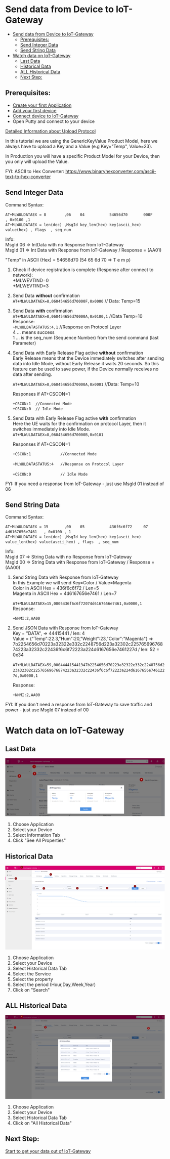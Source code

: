 # Send data from Device to IoT-Gateway
- [Send data from Device to IoT-Gateway](#send-data-from-device-to-iot-gateway)
  - [Prerequisites:](#prerequisites)
  - [Send Integer Data](#send-integer-data)
  - [Send String Data](#send-string-data)
- [Watch data on IoT-Gateway](#watch-data-on-iot-gateway)
  - [Last Data](#last-data)
  - [Historical Data](#historical-data)
  - [ALL Historical Data](#all-historical-data)
  - [Next Step:](#next-step)

## Prerequisites:  
* [Create your first Application](../01&#32;Create&#32;first&#32;Application.md)
* [Add your first device](../02&#32;Add&#32;first&#32;Device.md)
* [Connect device to IoT-Gateway](03_Connect_device_to_IoT-Gateway.md)
* Open Putty and connect to your device

[Detailed Information about Upload Protocol](GenericKeyValue_LWM2M.md)

In this tutorial we are using the GenericKeyValue Product Model, here we always have to upload a Key and a Value (e.g Key="Temp", Value=23).

In Production you will have a specific Product Model for your Device, then you only will upload the Value. 

FYI: ASCII to Hex Converter: https://www.binaryhexconverter.com/ascii-text-to-hex-converter
 

## Send Integer Data

Command Syntax:
```
AT+MLWULDATAEX = 8        ,06    04           54656d70       000F       , 0x0100 ,1  
AT+MLWULDATAEX = len(dec) ,MsgId key_len(hex) key(ascii_hex) value(hex) , flags  , seq_num
```
Info:  
MsgId 06 => IntData with no Response from IoT-Gateway  
MsgId 01 => Int Data with Response from IoT-Gateway / Response = (AA01)

"Temp" in ASCII (Hex) = 54656d70  (54 65 6d 70 => T e m p)    

1. Check if device registration is complete (Response after connect to network):  
     +MLWEVTIND=0  
     +MLWEVTIND=3  
2. Send Data **without** confirmation  
    `AT+MLWULDATAEX=8,060454656d70000F,0x0000`     // Data: Temp=15
3. Send Data **with** confirmation  
    `AT+MLWULDATAEX=8,060454656d70000A,0x0100,1`   //Data Temp=10  
    Response:  
    `+MLWULDATASTATUS:4,1`  //Response on Protocol Layer  
    4 ... means success  
    1 ... is the seq_num (Sequence Number) from the send command (last Parameter)

4. Send Data with Early Release Flag active **without** confirmation  
   Early Release means that the Device immediately switches after sending data into Idle Mode, without Early Release it waits 20 seconds. 
   So this feature can be used to save power, if the Device normally receives no data after sending.

   `AT+MLWULDATAEX=8,060454656d70000A,0x0001`      //Data: Temp=10  
    
   Responses if AT+CSCON=1
   ```
   +CSCON:1  //Connected Mode
   +CSCON:0  // Idle Mode
   ```

5. Send Data with Early Release Flag active **with** confirmation  
   Here the UE waits for the confirmation on protocol Layer, then it
   switches immediately into Idle Mode. 
   `AT+MLWULDATAEX=8,060454656d70000B,0x0101`
    
   Responses if AT+CSCON=1
   ```
   +CSCON:1             //Connected Mode

   +MLWULDATASTATUS:4   //Response on Protocol Layer
   
   +CSCON:0             // Idle Mode
   ``` 

FYI: If you need a response from IoT-Gateway - just use MsgId 01 instead of 06

## Send String Data

Command Syntax:
```
AT+MLWULDATAEX = 15       ,00    05           436f6c6f72     07             4d6167656e7461   , 0x0100 , 1
AT+MLWULDATAEX = len(dec) ,MsgId key_len(hex) key(ascii_hex) value_len(hex) value(ascii_hex) , flags  , seq_num
```
Info:  
MsgId 07 => String Data with no Response from IoT-Gateway  
MsgId 00 => String Data with Response from IoT-Gateway / Response = (AA00)

1. Send String Data with Response from IoT-Gateway  
   In this Example we will send Key=Color / Value=Magenta     
   Color in ASCII Hex = 436f6c6f72  / Len=5  
   Magenta in ASCII Hex = 4d6167656e7461 / Len=7  
   
   `AT+MLWULDATAEX=15,0005436f6c6f72074d6167656e7461,0x0000,1`  
   Response:
   ```
   +NNMI:2,AA00 
   ```



2. Send JSON Data with Response from IoT-Gateway  
   Key = "DATA",  => 44415441 / len: 4  
   Value = {"Temp":22.3,"Hum":20,"Weight":23,"Color":"Magenta"} =>  
   7b2254656d70223a32322e332c2248756d223a32302c22576569676874223a32332c22436f6c6f72223a224d6167656e7461227d  / len: 52 = 0x34

   `AT+MLWULDATAEX=59,000444415441347b2254656d70223a32322e332c2248756d223a32302c22576569676874223a32332c22436f6c6f72223a224d6167656e7461227d,0x0000,1`  

    Response:  
   ```
   +NNMI:2,AA00 
   ```

FYI: If you don't need a response from IoT-Gateway to save traffic and power - just use MsgId 07 instead of 00

# Watch data on IoT-Gateway

## Last Data
![Latest Data](../images/Device_Data.png)
1. Choose Application
2. Select your Device
3. Select Information Tab
4. Click "See All Properties"

## Historical Data
![Historical Data](../images/Historical_Data_Step.png)
1. Choose Application
2. Select your Device
3. Select Historical Data Tab
4. Select the Service 
5. Select the property
6. Select the period (Hour,Day,Week,Year)
7. Click on "Search"

## ALL Historical Data
![Historical Data](../images/Device_All_Historical_Data.png)
1. Choose Application
2. Select your Device
3. Select Historical Data Tab
4. Click on "All Historical Data"

## Next Step:
[Start to get your data out of IoT-Gateway](../Application&#32;Enablement/05_Install_and_setup_Postman.md)

